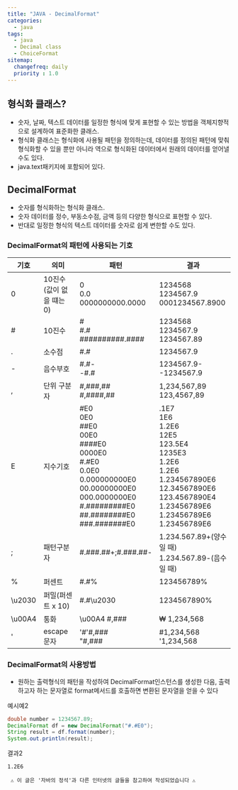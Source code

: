 ```yaml
---
title: "JAVA - DecimalFormat"
categories: 
  - java
tags:
  - java
  - Decimal class
  - ChoiceFormat
sitemap:
  changefreq: daily
  priority : 1.0
---
```


## 형식화 클래스?
* 숫자, 날짜, 텍스트 데이터를 일정한 형식에 맞게 표현할 수 있는 방법을 객체지향적으로 설계하여 표준화한 클래스.
* 형식화 클래스는 형식화에 사용될 패턴을 정의하는데, 데이터를 정의된 패턴에 맞춰 형식화할 수 있을 뿐만 아니라 역으로 형식화된 데이터에서 원래의 데이터를 얻어낼 수도 있다.
* java.text패키지에 포함되어 있다.

## DecimalFormat
* 숫자를 형식화하는 형식화 클래스.
* 숫자 데이터를 정수, 부동소수점, 금액 등의 다양한 형식으로 표현할 수 있다.
* 반대로 일정한 형식의 텍스트 데이터를 숫자로 쉽게 변한할 수도 있다.

### DecimalFormat의 패턴에 사용되는 기호

|기호|의미|패턴|결과|
|-|-|-|-|
0|10진수(값이 없을 떄는 0)|0<br>0.0<br>0000000000.0000|1234568<br>1234567.9<br>0001234567.8900|
#|10진수|#<br>#.#<br>##########.####| 1234568<br>1234567.9<br>1234567.89|
.|소수점|#.#|1234567.9|
\-|음수부호|#.#-<br>-#.#|1234567.9-<br>-1234567.9
,|단위 구분자|#,###,##<br>#,####,##|1,234,567,89<br>123,4567,89
E|지수기호|#E0<br>0E0<br>##E0<br>00E0<br>####E0<br>0000E0<br>#.#E0<br>0.0E0<br>0.000000000E0<br>00.00000000E0<br>000.0000000E0<br>#.#########E0<br>##.########E0<br>###.#######E0|.1E7<br>1E6<br>1.2E6<br>12E5<br>123.5E4<br>1235E3<br>1.2E6<br>1.2E6<br>1.234567890E6<br>12.34567890E6<br>123.4567890E4<br>1.23456789E6<br>1.23456789E6<br>1.23456789E6
;|패턴구분자|#.###.##+;#.###.##-|1.234.567.89+(양수일 때)<br>1.234.567.89-(음수일 때)
%|퍼센트|#.#%|123456789%
\u2030|퍼밀(퍼센트 x 10)|#.#\u2030|1234567890%
\u00A4|통화|\u00A4 #,###|₩ 1,234,568
'|escape문자|'#'#,###<br>"#,###|#1,234,568<br>'1,234,568

### DecimalFormat의 사용방법
* 원하는 출력형식의 패턴을 작성하여 DecimalFormat인스턴스를 생성한 다음, 출력하고자 하는 문자열로 format메서드를 호출하면 변환된 문자열을 얻을 수 있다
  
예시예2
```java
double number = 1234567.89;
DecimalFormat df = new DecimalFormat("#.#E0");
String result = df.format(number);
System.out.println(result);
```
결과2
```
1.2E6
```

` ⚠ 이 글은 '자바의 정석'과 다른 인터넷의 글들을 참고하여 작성되었습니다 ⚠`